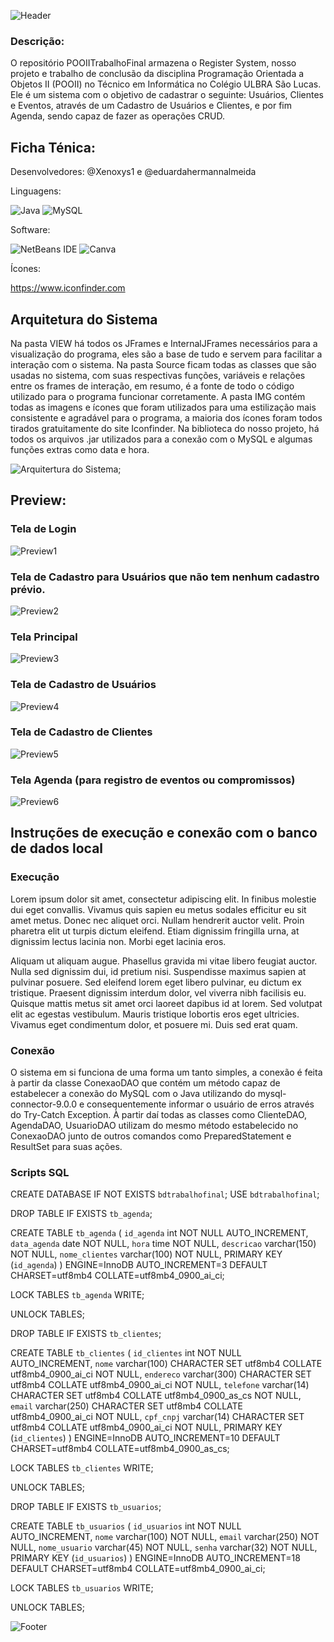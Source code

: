 ![Header](./Header.gif)

### Descrição:
O repositório POOIITrabalhoFinal armazena o Register System, nosso projeto e trabalho de conclusão da disciplina Programação Orientada a Objetos II (POOII) no Técnico em Informática no Colégio ULBRA São Lucas. Ele é um sistema com o objetivo de cadastrar o seguinte: Usuários, Clientes e Eventos, através de um Cadastro de Usuários e Clientes, e por fim Agenda, sendo capaz de fazer as operações CRUD.

## Ficha Ténica:

Desenvolvedores: @Xenoxys1 e @eduardahermannalmeida 

Linguagens:

![Java](https://img.shields.io/badge/java-%23ED8B00.svg?style=for-the-badge&logo=openjdk&logoColor=white)
![MySQL](https://img.shields.io/badge/MySQL-005C84?style=for-the-badge&logo=mysql&logoColor=white)


Software:

![NetBeans IDE](https://img.shields.io/badge/apache%20netbeans-1B6AC6?style=for-the-badge&logo=apache%20netbeans%20IDE&logoColor=white)
![Canva](https://img.shields.io/badge/Canva-%2300C4CC.svg?&style=for-the-badge&logo=Canva&logoColor=white)


Ícones:

https://www.iconfinder.com


## Arquitetura do Sistema

Na pasta VIEW há todos os JFrames e InternalJFrames necessários para a visualização do programa, eles são a base de tudo e servem para facilitar a interação com o sistema. Na pasta Source ficam todas as classes que são usadas no sistema, com suas respectivas
funções, variáveis e relações entre os frames de interação, em resumo, é a fonte de todo o código utilizado para o programa funcionar corretamente. A pasta IMG contém todas as imagens e ícones que foram utilizados para uma estilização mais consistente e agradável
para o programa, a maioria dos ícones foram todos tirados gratuitamente do site Iconfinder. Na biblioteca do nosso projeto, há todos os arquivos .jar utilizados para a conexão com o MySQL e algumas funções extras como data e hora.

![Arquitertura do Sistema](./arquiteturaDoSistema.png);


## Preview:


### Tela de Login
![Preview1](./telaLogin.png)


### Tela de Cadastro para Usuários que não tem nenhum cadastro prévio.
![Preview2](./telaCadastroNovo.png)


### Tela Principal
![Preview3](./telaPrincipal.png)


### Tela de Cadastro de Usuários
![Preview4](./telaCadastroUsuario.png)


### Tela de Cadastro de Clientes
![Preview5](./telaCadastroCliente.png)


### Tela Agenda (para registro de eventos ou compromissos)
![Preview6](./telaAgenda.png)


## Instruções de execução e conexão com o banco de dados local


### Execução
Lorem ipsum dolor sit amet, consectetur adipiscing elit. In finibus molestie dui eget convallis. Vivamus quis sapien eu metus sodales efficitur eu sit amet metus. Donec nec aliquet orci. Nullam hendrerit auctor velit. Proin pharetra elit ut turpis dictum eleifend. Etiam dignissim fringilla urna, at dignissim lectus lacinia non. Morbi eget lacinia eros.

Aliquam ut aliquam augue. Phasellus gravida mi vitae libero feugiat auctor. Nulla sed dignissim dui, id pretium nisi. Suspendisse maximus sapien at pulvinar posuere. Sed eleifend lorem eget libero pulvinar, eu dictum ex tristique. Praesent dignissim interdum dolor, vel viverra nibh facilisis eu. Quisque mattis metus sit amet orci laoreet dapibus id at lorem. Sed volutpat elit ac egestas vestibulum. Mauris tristique lobortis eros eget ultricies. Vivamus eget condimentum dolor, et posuere mi. Duis sed erat quam.


### Conexão 
O sistema em si funciona de uma forma um tanto simples, a conexão é feita à partir da classe ConexaoDAO que contém um método capaz de estabelecer a conexão do MySQL com o Java utilizando do mysql-connector-9.0.0 e consequentemente informar o usuário de erros através do Try-Catch Exception. À partir daí todas as classes como ClienteDAO, AgendaDAO, UsuarioDAO utilizam do mesmo método estabelecido no ConexaoDAO junto de outros comandos como PreparedStatement e ResultSet para suas ações.

### Scripts SQL

CREATE DATABASE  IF NOT EXISTS `bdtrabalhofinal`;
USE `bdtrabalhofinal`;


DROP TABLE IF EXISTS `tb_agenda`;


CREATE TABLE `tb_agenda` (
  `id_agenda` int NOT NULL AUTO_INCREMENT,
  `data_agenda` date NOT NULL,
  `hora` time NOT NULL,
  `descricao` varchar(150) NOT NULL,
  `nome_clientes` varchar(100) NOT NULL,
  PRIMARY KEY (`id_agenda`)
) ENGINE=InnoDB AUTO_INCREMENT=3 DEFAULT CHARSET=utf8mb4 COLLATE=utf8mb4_0900_ai_ci;


LOCK TABLES `tb_agenda` WRITE;


UNLOCK TABLES;


DROP TABLE IF EXISTS `tb_clientes`;


CREATE TABLE `tb_clientes` (
  `id_clientes` int NOT NULL AUTO_INCREMENT,
  `nome` varchar(100) CHARACTER SET utf8mb4 COLLATE utf8mb4_0900_ai_ci NOT NULL,
  `endereco` varchar(300) CHARACTER SET utf8mb4 COLLATE utf8mb4_0900_ai_ci NOT NULL,
  `telefone` varchar(14) CHARACTER SET utf8mb4 COLLATE utf8mb4_0900_as_cs NOT NULL,
  `email` varchar(250) CHARACTER SET utf8mb4 COLLATE utf8mb4_0900_ai_ci NOT NULL,
  `cpf_cnpj` varchar(14) CHARACTER SET utf8mb4 COLLATE utf8mb4_0900_ai_ci NOT NULL,
  PRIMARY KEY (`id_clientes`)
) ENGINE=InnoDB AUTO_INCREMENT=10 DEFAULT CHARSET=utf8mb4 COLLATE=utf8mb4_0900_as_cs;


LOCK TABLES `tb_clientes` WRITE;


UNLOCK TABLES;


DROP TABLE IF EXISTS `tb_usuarios`;


CREATE TABLE `tb_usuarios` (
  `id_usuarios` int NOT NULL AUTO_INCREMENT,
  `nome` varchar(100) NOT NULL,
  `email` varchar(250) NOT NULL,
  `nome_usuario` varchar(45) NOT NULL,
  `senha` varchar(32) NOT NULL,
  PRIMARY KEY (`id_usuarios`)
) ENGINE=InnoDB AUTO_INCREMENT=18 DEFAULT CHARSET=utf8mb4 COLLATE=utf8mb4_0900_ai_ci;


LOCK TABLES `tb_usuarios` WRITE;


UNLOCK TABLES;

![Footer](./Footer.gif)

